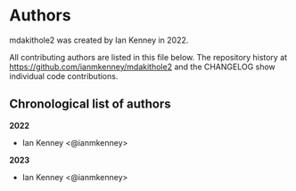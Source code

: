 # Authors

mdakithole2 was created by Ian Kenney in 2022.


All contributing authors are listed in this file below.
The repository history at https://github.com/ianmkenney/mdakithole2
and the CHANGELOG show individual code contributions.

## Chronological list of authors

<!--
The rules for this file:
  * Authors are sorted chronologically, earliest to latest
  * Please format it each entry as "Preferred name <GitHub username>"
  * Your preferred name is whatever you wish to go by --
    it does *not* have to be your legal name!
  * Please start a new section for each new year
  * Don't ever delete anything
-->

**2022**
- Ian Kenney \<@ianmkenney\>

**2023**
- Ian Kenney \<@ianmkenney\>